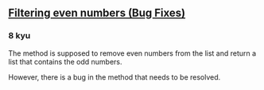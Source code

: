 <h2><a href=https://www.codewars.com/kata/566dc566f6ea9a14b500007b/train/csharp target="_blank">Filtering even numbers (Bug Fixes)</a></h2><h3>8 kyu</h3><p>The method is supposed to remove even numbers from the list and return a list that contains the odd numbers.</p><p>However, there is a bug in the method that needs to be resolved.</p>
